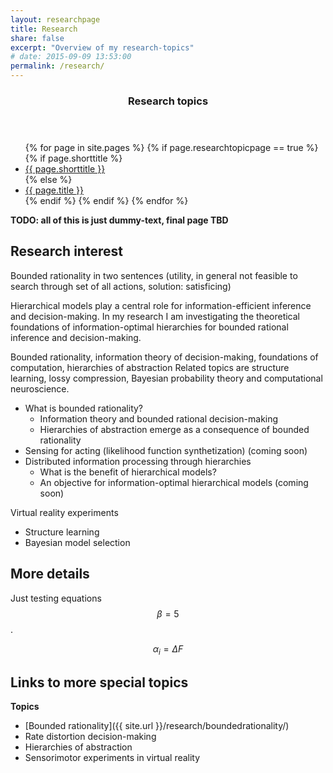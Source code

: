 ```yaml
---
layout: researchpage
title: Research
share: false
excerpt: "Overview of my research-topics"
# date: 2015-09-09 13:53:00
permalink: /research/
---
```


<section id="table-of-contents" class="toc">
  <header>
    <h3><i class="fa fa-fw fa-flask"></i> Research topics</h3>
  </header>
  <div id="drawer" markdown="0">
    <ul>
      {% for page in site.pages %}
        {% if page.researchtopicpage == true %}
          {% if page.shorttitle %}
            <li><a href="{{ site.url }}{{ page.url }}"><i class="fa fa-fw fa-caret-right"></i> {{ page.shorttitle }}</a></li>
          {% else %}
            <li><a href="{{ site.url }}{{ page.url }}"><i class="fa fa-fw fa-caret-right"></i> {{ page.title }}</a></li>
          {% endif %}
        {% endif %}
      {% endfor %}
    </ul>
  </div>
</section><!-- /#table-of-contents -->

**TODO: all of this is just dummy-text, final page TBD**

## Research interest
Bounded rationality in two sentences (utility, in general not feasible to search through set of all actions, solution: satisficing)

Hierarchical models play a central role for information-efficient inference and decision-making. In my research I am investigating the theoretical foundations of information-optimal hierarchies for bounded rational inference and decision-making. 

Bounded rationality, information theory of decision-making, foundations of computation, hierarchies of abstraction
Related topics are structure learning, lossy compression, Bayesian probability theory and computational neuroscience.


 * What is bounded rationality?
   * Information theory and bounded rational decision-making
   * Hierarchies of abstraction emerge as a consequence of bounded rationality
 * Sensing for acting (likelihood function synthetization) (coming soon)
 * Distributed information processing through hierarchies
   * What is the benefit of hierarchical models?
   * An objective for information-optimal hierarchical models (coming soon)

Virtual reality experiments
 * Structure learning
 * Bayesian model selection 

## More details
Just testing equations $$\beta = 5$$.

$$ \alpha_i = \Delta F $$

## Links to more special topics
**Topics**  

* [Bounded rationality]({{ site.url }}/research/boundedrationality/)
* Rate distortion decision-making
* Hierarchies of abstraction
* Sensorimotor experiments in virtual reality
